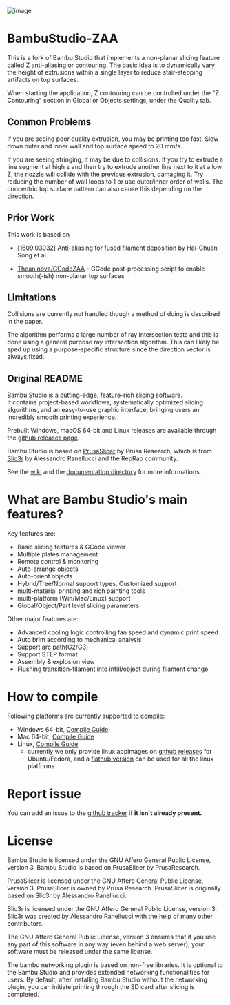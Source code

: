 ![image](https://user-images.githubusercontent.com/106916061/179006347-497d24c0-9bd6-45b7-8c49-d5cc8ecfe5d7.png)

# BambuStudio-ZAA

This is a fork of Bambu Studio that implements a non-planar slicing feature called Z anti-aliasing or contouring. The basic idea is to dynamically vary the height of extrusions within a single layer to reduce stair-stepping artifacts on top surfaces.

When starting the application, Z contouring can be controlled under the "Z Contouring" section in Global or Objects settings, under the Quality tab.



## Common Problems

If you are seeing poor quality extrusion, you may be printing too fast. Slow down outer and inner wall and top surface speed to 20 mm/s.

If you are seeing stringing, it may be due to collisions. If you try to extrude a line segment at high z and then try to extrude another line next to it at a low Z, the nozzle will collide with the previous extrusion, damaging it. Try reducing the number of wall loops to 1 or use outer/inner order of walls. The concentric top surface pattern can also cause this depending on the direction.

## Prior Work

This work is based on

- [[1609.03032] Anti-aliasing for fused filament deposition](https://arxiv.org/abs/1609.03032) by Hai-Chuan Song et al.

- [Theaninova/GCodeZAA](https://github.com/Theaninova/GCodeZAA) - GCode post-processing script to enable smooth(-ish) non-planar top surfaces

## Limitations

Collisions are currently not handled though a method of doing is described in the paper.

The algorithm performs a large number of ray intersection tests and this is done using a general purpose ray intersection algorithm. This can likely be sped up using a purpose-specific structure since the direction vector is always fixed.

## Original README

Bambu Studio is a cutting-edge, feature-rich slicing software.  
It contains project-based workflows, systematically optimized slicing algorithms, and an easy-to-use graphic interface, bringing users an incredibly smooth printing experience.

Prebuilt Windows, macOS 64-bit and Linux releases are available through the [github releases page](https://github.com/bambulab/BambuStudio/releases/).

Bambu Studio is based on [PrusaSlicer](https://github.com/prusa3d/PrusaSlicer) by Prusa Research, which is from [Slic3r](https://github.com/Slic3r/Slic3r) by Alessandro Ranellucci and the RepRap community.

See the [wiki](https://github.com/bambulab/BambuStudio/wiki) and the [documentation directory](https://github.com/bambulab/BambuStudio/tree/master/doc) for more informations.

# What are Bambu Studio's main features?

Key features are:

- Basic slicing features & GCode viewer
- Multiple plates management
- Remote control & monitoring
- Auto-arrange objects
- Auto-orient objects
- Hybrid/Tree/Normal support types, Customized support
- multi-material printing and rich painting tools
- multi-platform (Win/Mac/Linux) support
- Global/Object/Part level slicing parameters

Other major features are:

- Advanced cooling logic controlling fan speed and dynamic print speed
- Auto brim according to mechanical analysis
- Support arc path(G2/G3)
- Support STEP format
- Assembly & explosion view
- Flushing transition-filament into infill/object during filament change

# How to compile

Following platforms are currently supported to compile:

- Windows 64-bit, [Compile Guide](https://github.com/bambulab/BambuStudio/wiki/Windows-Compile-Guide)
- Mac 64-bit, [Compile Guide](https://github.com/bambulab/BambuStudio/wiki/Mac-Compile-Guide)
- Linux, [Compile Guide](https://github.com/bambulab/BambuStudio/wiki/Linux-Compile-Guide)
  - currently we only provide linux appimages on [github releases](https://github.com/bambulab/BambuStudio/releases) for Ubuntu/Fedora, and a [flathub version](https://flathub.org/apps/com.bambulab.BambuStudio) can be used for all the linux platforms

# Report issue

You can add an issue to the [github tracker](https://github.com/bambulab/BambuStudio/issues) if **it isn't already present.**

# License

Bambu Studio is licensed under the GNU Affero General Public License, version 3. Bambu Studio is based on PrusaSlicer by PrusaResearch.

PrusaSlicer is licensed under the GNU Affero General Public License, version 3. PrusaSlicer is owned by Prusa Research. PrusaSlicer is originally based on Slic3r by Alessandro Ranellucci.

Slic3r is licensed under the GNU Affero General Public License, version 3. Slic3r was created by Alessandro Ranellucci with the help of many other contributors.

The GNU Affero General Public License, version 3 ensures that if you use any part of this software in any way (even behind a web server), your software must be released under the same license.

The bambu networking plugin is based on non-free libraries. It is optional to the Bambu Studio and provides extended networking functionalities for users.
By default, after installing Bambu Studio without the networking plugin, you can initiate printing through the SD card after slicing is completed.
